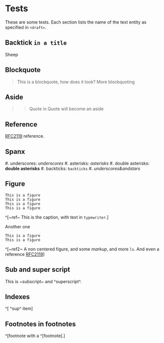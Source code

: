 #  Tests

These are some tests. Each section lists the name of the text entity as specified in `<draft>`.

## Backtick `in a title`

Sheep

## Blockquote

> This is a blockquote, how does it look?
> More blockquoting

## Aside

> > Quote in Quote will become an aside

## Reference

[RFC2119](#RFC2119) reference.

## Spanx

#. underscores: _underscores_
#. asterisks: *asterisks*
#. double asterisks: **double asterisks**
#. backticks: `backticks`
#. *_underscores&andstars_*

## Figure

    This is a figure
    This is a figure
    This is a figure
    This is a figure
^[~ref~ This is the caption, with text in `typewriter`.]

Another one

    This is a figure
    This is a figure
^[~ref2~ A non centered figure, and some *markup*, and more `ls`. And even a reference [RFC2119](#RFC2199)]

## Sub and super script

This is ~subscript~ and ^superscript^.

## Indexes

^[ ^sup^ item]

## Footnotes in footnotes

^[footnote with a ^[footnote].]
